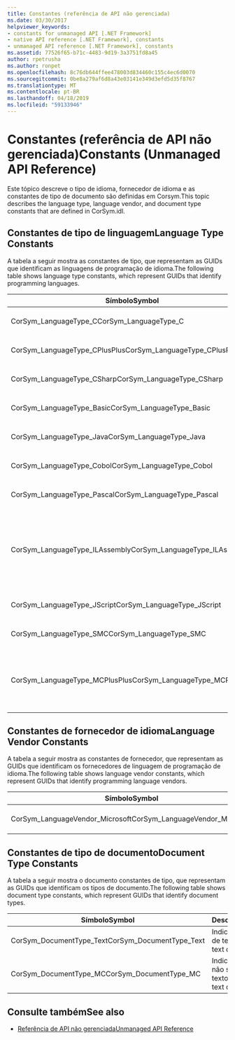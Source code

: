 ```yaml
---
title: Constantes (referência de API não gerenciada)
ms.date: 03/30/2017
helpviewer_keywords:
- constants for unmanaged API [.NET Framework]
- native API reference [.NET Framework], constants
- unmanaged API reference [.NET Framework], constants
ms.assetid: 77526f65-b71c-4483-9d19-3a3751fd8a45
author: rpetrusha
ms.author: ronpet
ms.openlocfilehash: 8c76db644ffee478003d834460c155c4ec6d0070
ms.sourcegitcommit: 0be8a279af6d8a43e03141e349d3efd5d35f8767
ms.translationtype: MT
ms.contentlocale: pt-BR
ms.lasthandoff: 04/18/2019
ms.locfileid: "59133946"
---
```

# <a name="constants-unmanaged-api-reference"></a><span data-ttu-id="49668-102">Constantes (referência de API não gerenciada)</span><span class="sxs-lookup"><span data-stu-id="49668-102">Constants (Unmanaged API Reference)</span></span>
<span data-ttu-id="49668-103">Este tópico descreve o tipo de idioma, fornecedor de idioma e as constantes de tipo de documento são definidas em Corsym.</span><span class="sxs-lookup"><span data-stu-id="49668-103">This topic describes the language type, language vendor, and document type constants that are defined in CorSym.idl.</span></span>  
  
## <a name="language-type-constants"></a><span data-ttu-id="49668-104">Constantes de tipo de linguagem</span><span class="sxs-lookup"><span data-stu-id="49668-104">Language Type Constants</span></span>  
 <span data-ttu-id="49668-105">A tabela a seguir mostra as constantes de tipo, que representam as GUIDs que identificam as linguagens de programação de idioma.</span><span class="sxs-lookup"><span data-stu-id="49668-105">The following table shows language type constants, which represent GUIDs that identify programming languages.</span></span>  
  
|<span data-ttu-id="49668-106">Símbolo</span><span class="sxs-lookup"><span data-stu-id="49668-106">Symbol</span></span>|<span data-ttu-id="49668-107">Descrição</span><span class="sxs-lookup"><span data-stu-id="49668-107">Description</span></span>|  
|------------|-----------------|  
|<span data-ttu-id="49668-108">CorSym_LanguageType_C</span><span class="sxs-lookup"><span data-stu-id="49668-108">CorSym_LanguageType_C</span></span>|<span data-ttu-id="49668-109">Indica a linguagem C.</span><span class="sxs-lookup"><span data-stu-id="49668-109">Indicates the C language.</span></span>|  
|<span data-ttu-id="49668-110">CorSym_LanguageType_CPlusPlus</span><span class="sxs-lookup"><span data-stu-id="49668-110">CorSym_LanguageType_CPlusPlus</span></span>|<span data-ttu-id="49668-111">Indica a linguagem C++.</span><span class="sxs-lookup"><span data-stu-id="49668-111">Indicates the C++ language.</span></span>|  
|<span data-ttu-id="49668-112">CorSym_LanguageType_CSharp</span><span class="sxs-lookup"><span data-stu-id="49668-112">CorSym_LanguageType_CSharp</span></span>|<span data-ttu-id="49668-113">Indica o C# idioma.</span><span class="sxs-lookup"><span data-stu-id="49668-113">Indicates the C# language.</span></span>|  
|<span data-ttu-id="49668-114">CorSym_LanguageType_Basic</span><span class="sxs-lookup"><span data-stu-id="49668-114">CorSym_LanguageType_Basic</span></span>|<span data-ttu-id="49668-115">Indica o idioma básico.</span><span class="sxs-lookup"><span data-stu-id="49668-115">Indicates the Basic language.</span></span>|  
|<span data-ttu-id="49668-116">CorSym_LanguageType_Java</span><span class="sxs-lookup"><span data-stu-id="49668-116">CorSym_LanguageType_Java</span></span>|<span data-ttu-id="49668-117">Indica a linguagem Java.</span><span class="sxs-lookup"><span data-stu-id="49668-117">Indicates the Java language.</span></span>|  
|<span data-ttu-id="49668-118">CorSym_LanguageType_Cobol</span><span class="sxs-lookup"><span data-stu-id="49668-118">CorSym_LanguageType_Cobol</span></span>|<span data-ttu-id="49668-119">Indica o idioma do COBOL.</span><span class="sxs-lookup"><span data-stu-id="49668-119">Indicates the COBOL language.</span></span>|  
|<span data-ttu-id="49668-120">CorSym_LanguageType_Pascal</span><span class="sxs-lookup"><span data-stu-id="49668-120">CorSym_LanguageType_Pascal</span></span>|<span data-ttu-id="49668-121">Indica a linguagem Pascal.</span><span class="sxs-lookup"><span data-stu-id="49668-121">Indicates the Pascal language.</span></span>|  
|<span data-ttu-id="49668-122">CorSym_LanguageType_ILAssembly</span><span class="sxs-lookup"><span data-stu-id="49668-122">CorSym_LanguageType_ILAssembly</span></span>|<span data-ttu-id="49668-123">Indica o código de assembly do Microsoft intermediate language (MSIL).</span><span class="sxs-lookup"><span data-stu-id="49668-123">Indicates the Microsoft intermediate language (MSIL) assembly code.</span></span>|  
|<span data-ttu-id="49668-124">CorSym_LanguageType_JScript</span><span class="sxs-lookup"><span data-stu-id="49668-124">CorSym_LanguageType_JScript</span></span>|<span data-ttu-id="49668-125">Indica a linguagem JScript.</span><span class="sxs-lookup"><span data-stu-id="49668-125">Indicates the JScript language.</span></span>|  
|<span data-ttu-id="49668-126">CorSym_LanguageType_SMC</span><span class="sxs-lookup"><span data-stu-id="49668-126">CorSym_LanguageType_SMC</span></span>|<span data-ttu-id="49668-127">Indica a linguagem SMC.</span><span class="sxs-lookup"><span data-stu-id="49668-127">Indicates the SMC language.</span></span>|  
|<span data-ttu-id="49668-128">CorSym_LanguageType_MCPlusPlus</span><span class="sxs-lookup"><span data-stu-id="49668-128">CorSym_LanguageType_MCPlusPlus</span></span>|<span data-ttu-id="49668-129">Indica a linguagem C++ habilitada para o .NET Framework.</span><span class="sxs-lookup"><span data-stu-id="49668-129">Indicates the C++ language enabled for the .NET Framework.</span></span>|  
  
## <a name="language-vendor-constants"></a><span data-ttu-id="49668-130">Constantes de fornecedor de idioma</span><span class="sxs-lookup"><span data-stu-id="49668-130">Language Vendor Constants</span></span>  
 <span data-ttu-id="49668-131">A tabela a seguir mostra as constantes de fornecedor, que representam as GUIDs que identificam os fornecedores de linguagem de programação de idioma.</span><span class="sxs-lookup"><span data-stu-id="49668-131">The following table shows language vendor constants, which represent GUIDs that identify programming language vendors.</span></span>  
  
|<span data-ttu-id="49668-132">Símbolo</span><span class="sxs-lookup"><span data-stu-id="49668-132">Symbol</span></span>|<span data-ttu-id="49668-133">Descrição</span><span class="sxs-lookup"><span data-stu-id="49668-133">Description</span></span>|  
|------------|-----------------|  
|<span data-ttu-id="49668-134">CorSym_LanguageVendor_Microsoft</span><span class="sxs-lookup"><span data-stu-id="49668-134">CorSym_LanguageVendor_Microsoft</span></span>|<span data-ttu-id="49668-135">Indica a Microsoft.</span><span class="sxs-lookup"><span data-stu-id="49668-135">Indicates Microsoft.</span></span>|  
  
## <a name="document-type-constants"></a><span data-ttu-id="49668-136">Constantes de tipo de documento</span><span class="sxs-lookup"><span data-stu-id="49668-136">Document Type Constants</span></span>  
 <span data-ttu-id="49668-137">A tabela a seguir mostra o documento constantes de tipo, que representam as GUIDs que identificam os tipos de documento.</span><span class="sxs-lookup"><span data-stu-id="49668-137">The following table shows document type constants, which represent GUIDs that identify document types.</span></span>  
  
|<span data-ttu-id="49668-138">Símbolo</span><span class="sxs-lookup"><span data-stu-id="49668-138">Symbol</span></span>|<span data-ttu-id="49668-139">Descrição</span><span class="sxs-lookup"><span data-stu-id="49668-139">Description</span></span>|  
|------------|-----------------|  
|<span data-ttu-id="49668-140">CorSym_DocumentType_Text</span><span class="sxs-lookup"><span data-stu-id="49668-140">CorSym_DocumentType_Text</span></span>|<span data-ttu-id="49668-141">Indica um documento de texto.</span><span class="sxs-lookup"><span data-stu-id="49668-141">Indicates a text document.</span></span>|  
|<span data-ttu-id="49668-142">CorSym_DocumentType_MC</span><span class="sxs-lookup"><span data-stu-id="49668-142">CorSym_DocumentType_MC</span></span>|<span data-ttu-id="49668-143">Indica um documento não sejam de texto.</span><span class="sxs-lookup"><span data-stu-id="49668-143">Indicates a non-text document.</span></span>|  
  
## <a name="see-also"></a><span data-ttu-id="49668-144">Consulte também</span><span class="sxs-lookup"><span data-stu-id="49668-144">See also</span></span>

- [<span data-ttu-id="49668-145">Referência de API não gerenciada</span><span class="sxs-lookup"><span data-stu-id="49668-145">Unmanaged API Reference</span></span>](../../../docs/framework/unmanaged-api/index.md)
